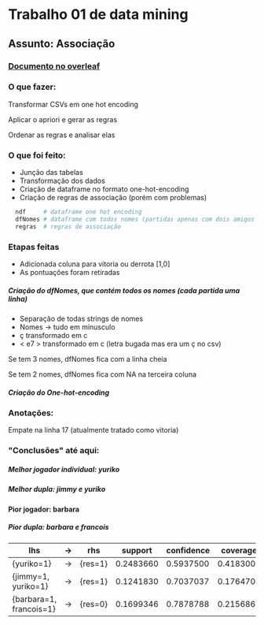 # Trabalho 01 de data mining

## Assunto: Associação

### [Documento no overleaf](https://www.overleaf.com/5131289339zkcqdtmyxnqw)

### O que fazer:
Transformar CSVs em one hot encoding

Aplicar o apriori e gerar as regras

Ordenar as regras e analisar elas


### O que foi feito:
* Junção das tabelas
* Transformação dos dados
* Criação de dataframe no formato one-hot-encoding
* Criação de regras de associação (porém com problemas)


~~~R
  ndf     # dataframe one hot encoding
  dfNomes # dataframe com todos nomes (partidas apenas com dois amigos a terceira coluna é NA)
  regras  # regras de associação
~~~

### Etapas feitas
* Adicionada coluna para vitoria ou derrota [1,0]
* As pontuações foram retiradas

##### Criação do dfNomes, que contém todos os nomes (cada partida uma linha)
* Separação de todas strings de nomes
* Nomes -> tudo em minusculo
* ç transformado em c
* < e7 > transformado em c (letra bugada mas era um ç no csv)

Se tem 3 nomes, dfNomes fica com a linha cheia

Se tem 2 nomes, dfNomes fica com NA na terceira coluna

##### Criação do One-hot-encoding

### Anotações:
Empate na linha 17 (atualmente tratado como vitoria)


### "Conclusões" até aqui:

##### Melhor jogador individual: yuriko

##### Melhor dupla: jimmy e yuriko

#### Pior jogador: barbara

##### Pior dupla: barbara e francois



| lhs                     | -> | rhs      | support   | confidence | coverage  | lift      |
|-------------------------|----|----------|-----------|------------|-----------|-----------|
| {yuriko=1}              | -> | {res=1}  | 0.2483660 | 0.5937500  | 0.4183007 | 1.297768  |
| {jimmy=1, yuriko=1}     | -> | {res=1}  | 0.1241830 | 0.7037037  | 0.1764706 | 1.538095  |
| {barbara=1, francois=1} | -> | {res=0}  | 0.1699346 | 0.7878788  | 0.2156863 | 1.4523549 |

